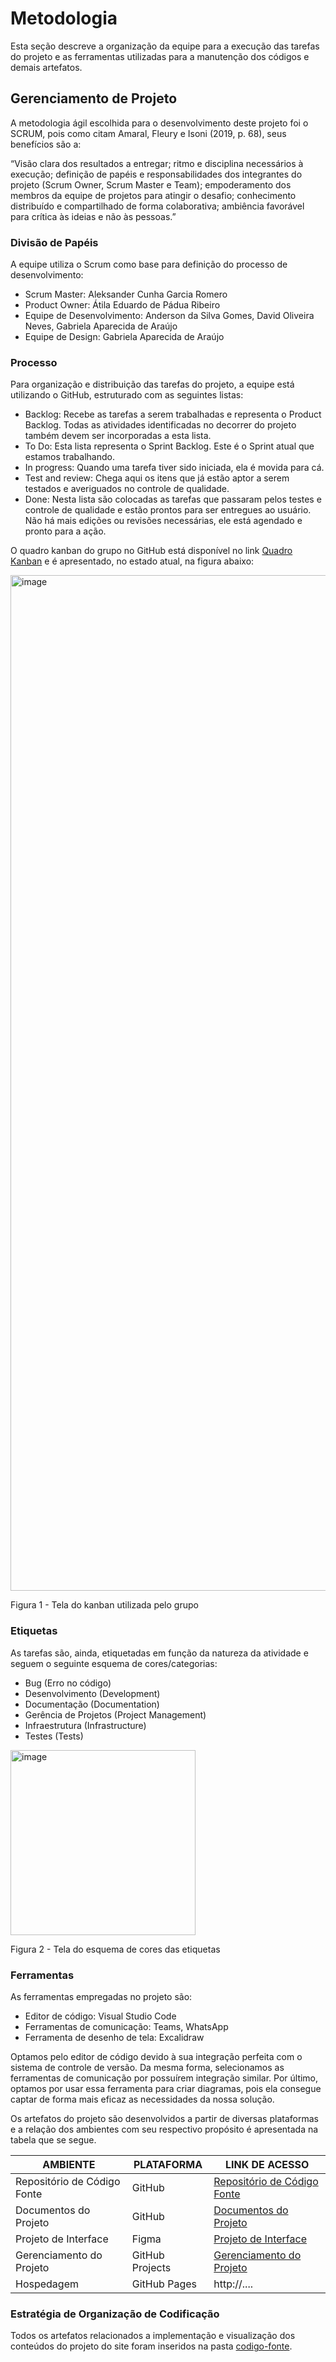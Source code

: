 
# Metodologia

Esta seção descreve a organização da equipe para a execução das tarefas do projeto e as ferramentas utilizadas para a manutenção dos códigos e demais artefatos.


## Gerenciamento de Projeto
A metodologia ágil escolhida para o desenvolvimento deste projeto foi o SCRUM, pois como citam Amaral, Fleury e Isoni (2019, p. 68), seus benefícios são a:

“Visão clara dos resultados a entregar; ritmo e disciplina necessários à execução; definição de papéis e responsabilidades dos integrantes do projeto (Scrum Owner, Scrum Master e Team); empoderamento dos membros da equipe de projetos para atingir o desafio; conhecimento distribuído e compartilhado de forma colaborativa; ambiência favorável para crítica às ideias e não às pessoas.”

### Divisão de Papéis

A equipe utiliza o Scrum como base para definição do processo de desenvolvimento:
- Scrum Master: Aleksander Cunha Garcia Romero
- Product Owner: Átila Eduardo de Pádua Ribeiro
- Equipe de Desenvolvimento: Anderson da Silva Gomes, David Oliveira Neves, Gabriela Aparecida de Araújo
- Equipe de Design: Gabriela Aparecida de Araújo

### Processo

Para organização e distribuição das tarefas do projeto, a equipe está utilizando o GitHub, estruturado com as seguintes listas:
- Backlog: Recebe as tarefas a serem trabalhadas e representa o Product Backlog. Todas as atividades identificadas no decorrer do projeto também devem ser incorporadas a esta lista. 
- To Do: Esta lista representa o Sprint Backlog. Este é o Sprint atual que estamos trabalhando. 
- In progress: Quando uma tarefa tiver sido iniciada, ela é movida para cá.
- Test and review: Chega aqui os itens que já estão aptor a serem testados e averiguados no controle de qualidade.
- Done: Nesta lista são colocadas as tarefas que passaram pelos testes e controle de qualidade e estão prontos para ser entregues ao usuário. Não há mais edições ou revisões necessárias, ele está agendado e pronto para a ação.

O quadro kanban do grupo no GitHub está disponível no link [Quadro Kanban](https://github.com/orgs/ICEI-PUC-Minas-PMV-ADS/projects/695/views/1) e é apresentado, no estado atual, na figura abaixo:

<img width="1625" alt="image" src="https://github.com/ICEI-PUC-Minas-PMV-ADS/pmv-ads-2023-2-e1-proj-web-t2-projetovoluntariado/assets/133550283/e919e0a5-663d-4899-9ea7-6e55e5c06bbc">
<p>Figura 1 - Tela do kanban utilizada pelo grupo</p>

### Etiquetas
<p>As tarefas são, ainda, etiquetadas em função da natureza da atividade e seguem o seguinte esquema de cores/categorias:</p>

<ul>
  <li>Bug (Erro no código)</li>
  <li>Desenvolvimento (Development)</li>
  <li>Documentação (Documentation)</li>
  <li>Gerência de Projetos (Project Management)</li>
  <li>Infraestrutura (Infrastructure)</li>
  <li>Testes (Tests)</li>
</ul>

<img width="296" alt="image" src="https://github.com/ICEI-PUC-Minas-PMV-ADS/pmv-ads-2023-2-e1-proj-web-t2-projetovoluntariado/assets/133550283/929f10a5-7c73-4b52-852f-8df5faabcfc3">
<p>Figura 2 - Tela do esquema de cores das etiquetas</p>

### Ferramentas

As ferramentas empregadas no projeto são:

- Editor de código: Visual Studio Code
- Ferramentas de comunicação: Teams, WhatsApp
- Ferramenta de desenho de tela: Excalidraw

Optamos pelo editor de código devido à sua integração perfeita com o sistema de controle de versão. Da mesma forma, selecionamos as ferramentas de comunicação por possuírem integração similar. Por último, optamos por usar essa ferramenta para criar diagramas, pois ela consegue captar de forma mais eficaz as necessidades da nossa solução.

Os artefatos do projeto são desenvolvidos a partir de diversas plataformas e a relação dos ambientes com seu respectivo propósito é apresentada na tabela que se segue.

| AMBIENTE                            | PLATAFORMA                         | LINK DE ACESSO                         |
|-------------------------------------|------------------------------------|----------------------------------------|
| Repositório de Código Fonte         | GitHub                             | [Repositório de Código Fonte](https://github.com/ICEI-PUC-Minas-PMV-ADS/pmv-ads-2023-2-e1-proj-web-t2-projetovoluntariado)                            |
| Documentos do Projeto               | GitHub                             | [Documentos do Projeto](https://github.com/ICEI-PUC-Minas-PMV-ADS/pmv-ads-2023-2-e1-proj-web-t2-projetovoluntariado/tree/main/documentos)                            |
| Projeto de Interface                | Figma                              | [Projeto de Interface ](https://excalidraw.com/#json=HTnN9LrwibsVO1aQlW7kb,M7BFeiBy17n6KBBzp8FIcQ)                            |
| Gerenciamento do Projeto            | GitHub Projects                    | [Gerenciamento do Projeto](https://github.com/orgs/ICEI-PUC-Minas-PMV-ADS/projects/695)                            |
| Hospedagem                          | GitHub Pages                       | http://....                            |


### Estratégia de Organização de Codificação 

Todos os artefatos relacionados a implementação e visualização dos conteúdos do projeto do site foram inseridos na pasta [codigo-fonte](http://https://github.com/ICEI-PUC-Minas-PMV-ADS/WebApplicationProject-Template-v2/tree/main/codigo-fonte).
